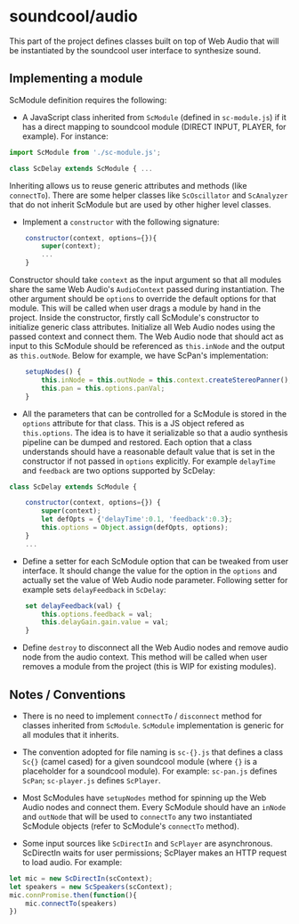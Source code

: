 # soundcool/audio

This part of the project defines classes built on top of Web Audio that will be instantiated by the soundcool user interface to synthesize sound.

## Implementing a module
ScModule definition requires the following:
* A JavaScript class inherited from `ScModule` (defined in `sc-module.js`) if it has a direct mapping to soundcool module (DIRECT INPUT, PLAYER, for example). For instance:
```js
import ScModule from './sc-module.js';

class ScDelay extends ScModule { ... 
```
Inheriting allows us to reuse generic attributes and methods (like `connectTo`). There are some helper classes like `ScOscillator` and `ScAnalyzer` that do not inherit ScModule but are used by other higher level classes.
* Implement a `constructor` with the following signature:
```js
    constructor(context, options={}){
        super(context);
        ...
    }
```
Constructor should take `context` as the input argument so that all modules share the same Web Audio's `AudioContext` passed during instantiation. The other argument should be `options` to override the default options for that module. This will be called when user drags a module by hand in the project. Inside the constructor, firstly call ScModule's constructor to initialize generic class attributes. Initialize all Web Audio nodes using the passed context and connect them. The Web Audio node that should act as input to this ScModule should be referenced as `this.inNode` and the output as `this.outNode`. Below for example, we have ScPan's implementation:
```js
    setupNodes() {
        this.inNode = this.outNode = this.context.createStereoPanner();
        this.pan = this.options.panVal;
    }
```

* All the parameters that can be controlled for a ScModule is stored in the `options` attribute for that class. This is a JS object refered as `this.options`. The idea is to have it serializable so that a audio synthesis pipeline can be dumped and restored. Each option that a class understands should have a reasonable default value that is set in the constructor if not passed in `options` explicitly. For example `delayTime` and `feedback` are two options supported by ScDelay:
```js
class ScDelay extends ScModule {

    constructor(context, options={}) {
        super(context);
        let defOpts = {'delayTime':0.1, 'feedback':0.3};
        this.options = Object.assign(defOpts, options);
    }
    ...
```
* Define a setter for each ScModule option that can be tweaked from user interface.  It should change the value for the option in the `options` and actually set the value of Web Audio node parameter. Following setter for example sets `delayFeedback` in `ScDelay`:
```js
    set delayFeedback(val) {
        this.options.feedback = val;
        this.delayGain.gain.value = val;
    }
```

* Define `destroy` to disconnect all the Web Audio nodes and remove audio node from the audio context. This method will be called when user removes a module from the project (this is WIP for existing modules).


## Notes / Conventions
* There is no need to implement `connectTo` / `disconnect` method for classes inherited from `ScModule`. `ScModule` implementation is generic for all modules that it inherits.
* The convention adopted for file naming is `sc-{}.js` that defines a class `Sc{}` (camel cased) for a given soundcool module (where `{}` is a placeholder for a soundcool module). For example: `sc-pan.js` defines `ScPan`; `sc-player.js` defines `ScPlayer`.

* Most ScModules have `setupNodes` method for spinning up the Web Audio nodes and connect them. Every ScModule should have an `inNode` and `outNode` that will be used to `connectTo` any two instantiated ScModule objects (refer to ScModule's `connectTo` method).

* Some input sources like `ScDirectIn` and `ScPlayer` are asynchronous. ScDirectIn waits for user permissions; ScPlayer makes an HTTP request to load audio. For example:
```js
let mic = new ScDirectIn(scContext);
let speakers = new ScSpeakers(scContext);
mic.connPromise.then(function(){
    mic.connectTo(speakers)
})
```
